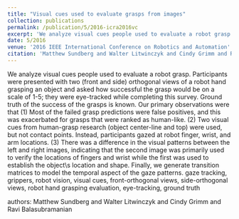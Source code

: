 ```yaml
---
title: "Visual cues used to evaluate grasps from images"
collection: publications
permalink: /publication/5/2016-icra2016vc
excerpt: 'We analyze visual cues people used to evaluate a robot grasp. Participants were presented with two (front and side) orthogonal views of a robot hand grasping an object and asked how successful the grasp would be on a scale of 1-5; they were eye-tracked while completing this survey. Ground truth of the success of the grasps is known. Our primary observations were that (1) Most of the failed grasp predictions were false positives,  and this was exacerbated for grasps that were ranked as human-like. (2) Two visual cues from human-grasp research (object center-line and top) were used,  but not contact points. Instead,  participants gazed at robot finger,  wrist,  and arm locations. (3) There was a difference in the visual patterns between the left and right images,  indicating that the second image was primarily used to verify the locations of fingers and wrist while the first was used to establish the object\s location and shape. Finally,  we generate transition matrices to model the temporal aspect of the gaze patterns. gaze tracking,  grippers,  robot vision,  visual cues,  front-orthogonal views,  side-orthogonal views,  robot hand grasping evaluation,  eye-tracking,  ground truth'
date: 5/2016
venue: '2016 IEEE International Conference on Robotics and Automation'
citation: 'Matthew Sundberg and Walter Litwinczyk and Cindy Grimm and Ravi Balasubramanian'
---
```

We analyze visual cues people used to evaluate a robot grasp. Participants were presented with two (front and side) orthogonal views of a robot hand grasping an object and asked how successful the grasp would be on a scale of 1-5; they were eye-tracked while completing this survey. Ground truth of the success of the grasps is known. Our primary observations were that (1) Most of the failed grasp predictions were false positives,  and this was exacerbated for grasps that were ranked as human-like. (2) Two visual cues from human-grasp research (object center-line and top) were used,  but not contact points. Instead,  participants gazed at robot finger,  wrist,  and arm locations. (3) There was a difference in the visual patterns between the left and right images,  indicating that the second image was primarily used to verify the locations of fingers and wrist while the first was used to establish the object\s location and shape. Finally,  we generate transition matrices to model the temporal aspect of the gaze patterns. gaze tracking,  grippers,  robot vision,  visual cues,  front-orthogonal views,  side-orthogonal views,  robot hand grasping evaluation,  eye-tracking,  ground truth

authors: Matthew Sundberg and Walter Litwinczyk and Cindy Grimm and Ravi Balasubramanian